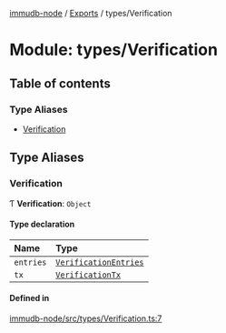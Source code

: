 [immudb-node](../README.md) / [Exports](../modules.md) / types/Verification

# Module: types/Verification

## Table of contents

### Type Aliases

- [Verification](types_Verification.md#verification)

## Type Aliases

### Verification

Ƭ **Verification**: `Object`

#### Type declaration

| Name | Type |
| :------ | :------ |
| `entries` | [`VerificationEntries`](types_VerificationEntries.md#verificationentries) |
| `tx` | [`VerificationTx`](types_VerificationTx.md#verificationtx) |

#### Defined in

[immudb-node/src/types/Verification.ts:7](https://github.com/codenotary/immudb-node/blob/fe12060/immudb-node/src/types/Verification.ts#L7)
